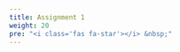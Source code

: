 ```yaml
---
title: Assignment 1
weight: 20
pre: "<i class='fas fa-star'></i> &nbsp;"
---
```

<!--
## Assignment 1: The workflow

Due by 11:59 pm Sunday, Sept. 8th.

### Overview
This assignment is aimed to give you practice with the [project workflow](https://happygitwithr.com/new-github-first.html) with RStudio that we will be using throughout this course.
This should go smoothly, but if you run into any issues, we should be able to get them worked out.

You will be submitting three items: 1) a README.md, 2) an R Markdown report, and 3) a reflection.

#### Evaluation

The rubrics used for this assignment are:

- [](/syllabus/grading/)
- [](/syllabus/grading/)
- [](/syllabus/grading/)
- [](/syllabus/grading/)

### Create Your `hw01` Repo

GitHub Classroom will automatically make a repository for you, called `hw02-your_github_username`, for you to work on your assignment.
Follow these instructions to get the repo:

1. Sign-in to [Bb](https://mybb.gvsu.edu)
2. Go to the **hw01** assignment page (Assignments/hw01).

Here, you will find a url leading to a page on GitHub Classroom.
Visit this page and follow the instructions.  When you obtain your repository, it should contain a copy of this `.md` file and a blank `README.md` file.

#### 1. Edit `README.md` 

Your task here is to edit the `README.md` file in your repository to contain a sampler of GitHub-flavored markdown features.

1. The beginning of any README should contain a very brief description as to what the repo is, so that an unknown visitor landing on the repo can orient themselves
You should also help the visitor navigate your repository (in whatever way you think is most appropriate).
2. This README should contain an introduction to yourself.
Here you should elaborate and showcase various GitHub-flavored markdown features.

Remember the resources you were directed to view in your pre-course work.
These are also organized in the [Additional Resources/Markdown](/resources/markdown/) section of this site.

**FYI, this will be a public repo.**

#### 2. Exploration with R Markdown

Make an R Markdown document that explores a dataset, similar to the [gapminder](/learningmodules/lm1/rstudio_rmarkdown/activity0102) exploration seen in class.
You do not need an extensive exploration here, but your final submission should include both text and code intertwined.
If you mimiced (but less verbatim) the in-class activity, that would be considered *sufficient*.
You can use the gapminder data again, or choose a new R dataset.

Render your R Markdown to the `github_document` output format.
Commit both the `.Rmd` and `.md` files and push them to GitHub.
Give this a meaningful name, such as `hw01_your_dataset_name.Rmd` (which will produce a companion file, `hw01_your_dataset_name.md`).

#### 3. Reflection
  
After you have completed (1) and (2) above, go back to the **hw01** assignment page (Assignments/hw01) at [Bb](https://mybb.gvsu.edu).
You will submit your reflection here that minimally includes:

- A link to your homework repository
- A description of how you got the changes into README.md on GitHub
    - Did you use the browser at github.com?
    - Did you pull, edit locally, save, commit, push to github.com?
- How did working on the R Markdown document go?
- Reflect on what was hard/easy, problems you came across and how you solved them (helpful tutorials you read, etc.)

-->